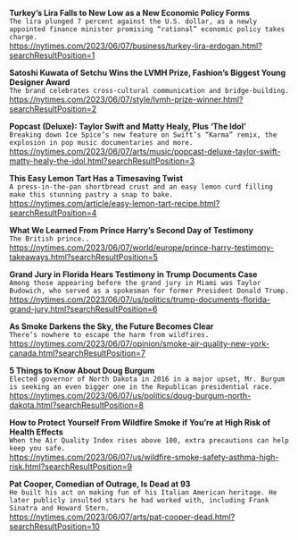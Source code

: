 **Turkey’s Lira Falls to New Low as a New Economic Policy Forms**\
`The lira plunged 7 percent against the U.S. dollar, as a newly appointed finance minister promising “rational” economic policy takes charge.`\
https://nytimes.com/2023/06/07/business/turkey-lira-erdogan.html?searchResultPosition=1

**Satoshi Kuwata of Setchu Wins the LVMH Prize, Fashion’s Biggest Young Designer Award**\
`The brand celebrates cross-cultural communication and bridge-building.`\
https://nytimes.com/2023/06/07/style/lvmh-prize-winner.html?searchResultPosition=2

**Popcast (Deluxe): Taylor Swift and Matty Healy, Plus ‘The Idol’**\
`Breaking down Ice Spice’s new feature on Swift’s “Karma” remix, the explosion in pop music documentaries and more.`\
https://nytimes.com/2023/06/07/arts/music/popcast-deluxe-taylor-swift-matty-healy-the-idol.html?searchResultPosition=3

**This Easy Lemon Tart Has a Timesaving Twist**\
`A press-in-the-pan shortbread crust and an easy lemon curd filling make this stunning pastry a snap to bake.`\
https://nytimes.com/article/easy-lemon-tart-recipe.html?searchResultPosition=4

**What We Learned From Prince Harry’s Second Day of Testimony**\
`The British prince..`\
https://nytimes.com/2023/06/07/world/europe/prince-harry-testimony-takeaways.html?searchResultPosition=5

**Grand Jury in Florida Hears Testimony in Trump Documents Case**\
`Among those appearing before the grand jury in Miami was Taylor Budowich, who served as a spokesman for former President Donald Trump.`\
https://nytimes.com/2023/06/07/us/politics/trump-documents-florida-grand-jury.html?searchResultPosition=6

**As Smoke Darkens the Sky, the Future Becomes Clear**\
`There’s nowhere to escape the harm from wildfires.`\
https://nytimes.com/2023/06/07/opinion/smoke-air-quality-new-york-canada.html?searchResultPosition=7

**5 Things to Know About Doug Burgum**\
`Elected governor of North Dakota in 2016 in a major upset, Mr. Burgum is seeking an even bigger one in the Republican presidential race.`\
https://nytimes.com/2023/06/07/us/politics/doug-burgum-north-dakota.html?searchResultPosition=8

**How to Protect Yourself From Wildfire Smoke if You’re at High Risk of Health Effects**\
`When the Air Quality Index rises above 100, extra precautions can help keep you safe.`\
https://nytimes.com/2023/06/07/us/wildfire-smoke-safety-asthma-high-risk.html?searchResultPosition=9

**Pat Cooper, Comedian of Outrage, Is Dead at 93**\
`He built his act on making fun of his Italian American heritage. He later publicly insulted stars he had worked with, including Frank Sinatra and Howard Stern.`\
https://nytimes.com/2023/06/07/arts/pat-cooper-dead.html?searchResultPosition=10

